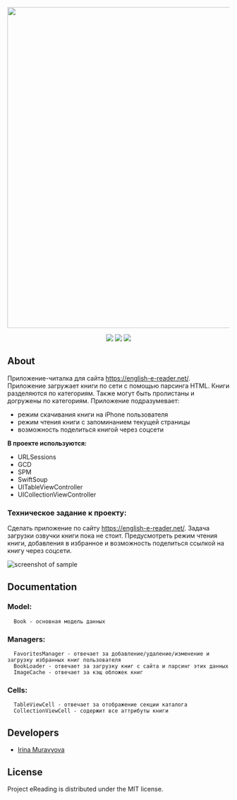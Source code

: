 <p align="center">
      <img src="https://i.ibb.co/qmqv7ZY/2024-04-13-17-42-50.png" width="726">
</p>

<p align="center">
   <img src="https://img.shields.io/badge/Engine-XCode v15.3-blueviolet">
   <img src="https://img.shields.io/badge/Version-v1.0-blue">
   <img src="https://img.shields.io/badge/License-MIT-green">
</p>

## About

Приложение-читалка для сайта https://english-e-reader.net/.
Приложение загружает книги по сети с помощью парсинга HTML.
Книги разделяются по категориям. 
Также могут быть пролистаны и догружены по категориям.
Приложение подразумевает:
 - режим скачивания книги на iPhone пользователя
 - режим чтения книги с запоминанием текущей страницы
 - возможность поделиться книгой через соцсети


**В проекте используются:**

* URLSessions
* GCD
* SPM
* SwiftSoup
* UITableViewController
* UICollectionViewController

### Техническое задание к проекту:

Сделать приложение по сайту https://english-e-reader.net/.
Задача загрузки озвучки книги пока не стоит.
Предусмотреть режим чтения книги, добавления в избранное и 
возможность поделиться ссылкой на книгу через соцсети.


![screenshot of sample](https://i.ibb.co/vXJbgDp/2025-01-23-11-38-11.png)

## Documentation

### Model:

      Book - основная модель данных

### Managers:

      FavoritesManager - отвечает за добавление/удаление/изменение и загрузку избранных книг пользователя
      BookLoader - отвечает за загрузку книг с сайта и парсинг этих данных
      ImageCache - отвечает за кэщ обложек книг

### Cells:

      TableViewCell - отвечает за отображение секции каталога
      CollectionViewCell - содержит все аттрибуты книги 
  
## Developers

- [Irina Muravyova](https://github.com/IrinaMuravyova)

## License
Project eReading is distributed under the MIT license.
